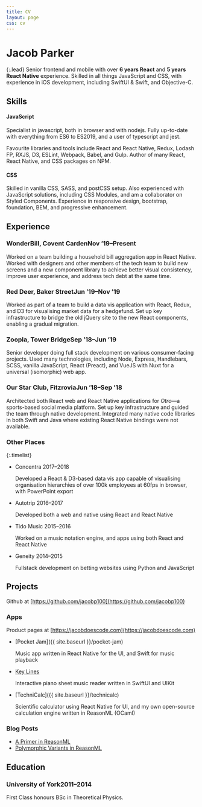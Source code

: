 ```yaml
---
title: CV
layout: page
css: cv
---
```


# Jacob Parker

{:.lead}
Senior frontend and mobile with over **6 years React** and **5 years React Native** experience. Skilled in all things JavaScript and CSS, with experience in iOS development, including SwiftUI & Swift, and Objective-C.

## Skills

#### JavaScript

Specialist in <span class="smcp">javascript</span>, both in browser and with <span class="smcp">nodejs</span>. Fully up-to-date with everything from ES6 to ES2019, and a user of <span class="smcp">typescript</span> and <span class="smcp">jest</span>.

Favourite libraries and tools include <span class="smcp">React</span> and <span class="smcp">React Native</span>, <span class="smcp">Redux</span>, <span class="smcp">Lodash FP</span>, <span class="smcp">RXJS</span>, <span class="smcp">D3</span>, <span class="smcp">ESLint</span>, <span class="smcp">Webpack</span>, <span class="smcp">Babel</span>, and <span class="smcp">Gulp</span>. Author of many React, React Native, and <span class="smcp">CSS</span> packages on <span class="smcp">NPM</span>.

#### CSS

Skilled in vanilla <span class="smcp">CSS</span>, <span class="smcp">SASS</span>, and <span class="smcp">postCSS</span> setup. Also experienced with JavaScript solutions, including <span class="smcp">CSS Modules</span>, and am a collaborator on <span class="smcp">Styled Components</span>. Experience in responsive design, bootstrap, foundation, <span class="smcp">BEM</span>, and progressive enhancement.

## Experience

### WonderBill, Covent Carden<time>Nov &rsquo;19&ndash;Present</time>

Worked on a team building a household bill aggregation app in React Native. Worked with designers and other members of the tech team to build new screens and a new component library to achieve better visual consistency, improve user experience, and address tech debt at the same time.

### Red Deer, Baker Street<time>Jun &rsquo;19&ndash;Nov &rsquo;19</time>

Worked as part of a team to build a data vis application with React, Redux, and D3 for visualising market data for a hedgefund. Set up key infrastructure to bridge the old jQuery site to the new React components, enabling a gradual migration.

### Zoopla, Tower Bridge<time>Sep &rsquo;18&ndash;Jun &rsquo;19</time>

Senior developer doing full stack development on various consumer-facing projects. Used many technologies, including Node, Express, Handlebars, <span class="smcp">SCSS</span>, vanilla JavaScript, React (Preact), and VueJS with Nuxt for a universal (isomorphic) web app.

### Our Star Club, Fitzrovia<time>Jun &rsquo;18&ndash;Sep &rsquo;18</time>

Architected both React web and React Native applications for _Otro_&mdash;a sports-based social media platform. Set up key infrastructure and guided the team through native development. Integrated many native code libraries in both Swift and Java where existing React Native bindings were not available.

### Other Places

{:.timelist}

- Concentra <time>2017&ndash;2018</time>

  Developed a React & D3-based data vis app capable of visualising organisation hierarchies of over 100k employees at 60fps in browser, with PowerPoint export

- Autotrip <time>2016&ndash;2017</time>

  Developed both a web and native using React and React Native

- Tido Music <time>2015&ndash;2016</time>

  Worked on a music notation engine, and apps using both React and React Native

- Geneity <time>2014&ndash;2015</time>

  Fullstack development on betting websites using Python and JavaScript

## Projects

Github at [https://github.com/jacobp100](https://github.com/jacobp100)

### Apps

Product pages at [https://jacobdoescode.com](https://jacobdoescode.com)

- [Pocket Jam]({{ site.baseurl }}/pocket-jam)

  Music app written in React Native for the UI, and Swift for music playback

- [Key Lines](https://apps.apple.com/us/app/key-lines-keyboard-midi-player/id1506390976)

  Interactive piano sheet music reader written in SwiftUI and UIKit

- [TechniCalc]({{ site.baseurl }}/technicalc)

  Scientific calculator using React Native for UI, and my own open-source calculation engine written in ReasonML (OCaml)

### Blog Posts

- [A Primer in ReasonML](https://medium.com/@jacobp100/a-primer-in-reasonml-a8f8ae269286)
- [Polymorphic Variants in ReasonML](https://medium.com/@jacobp100/polymorphic-variants-in-reasonml-d15038c2f92c)

## Education

### University of York<time>2011&ndash;2014</time>

First Class honours BSc in Theoretical Physics.

